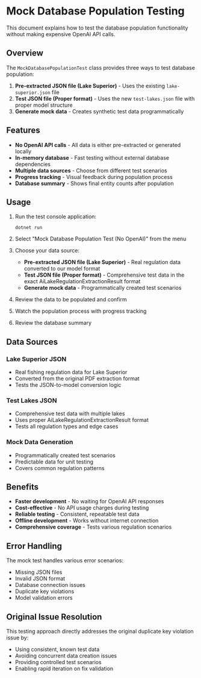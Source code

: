 # Mock Database Population Testing

This document explains how to test the database population functionality without making expensive OpenAI API calls.

## Overview

The `MockDatabasePopulationTest` class provides three ways to test database population:

1. **Pre-extracted JSON file (Lake Superior)** - Uses the existing `lake-superior.json` file
2. **Test JSON file (Proper format)** - Uses the new `test-lakes.json` file with proper model structure
3. **Generate mock data** - Creates synthetic test data programmatically

## Features

- **No OpenAI API calls** - All data is either pre-extracted or generated locally
- **In-memory database** - Fast testing without external database dependencies
- **Multiple data sources** - Choose from different test scenarios
- **Progress tracking** - Visual feedback during population process
- **Database summary** - Shows final entity counts after population

## Usage

1. Run the test console application:
   ```
   dotnet run
   ```

2. Select "Mock Database Population Test (No OpenAI)" from the menu

3. Choose your data source:
   - **Pre-extracted JSON file (Lake Superior)** - Real regulation data converted to our model format
   - **Test JSON file (Proper format)** - Comprehensive test data in the exact AiLakeRegulationExtractionResult format
   - **Generate mock data** - Programmatically created test scenarios

4. Review the data to be populated and confirm

5. Watch the population process with progress tracking

6. Review the database summary

## Data Sources

### Lake Superior JSON
- Real fishing regulation data for Lake Superior
- Converted from the original PDF extraction format
- Tests the JSON-to-model conversion logic

### Test Lakes JSON
- Comprehensive test data with multiple lakes
- Uses proper AiLakeRegulationExtractionResult format
- Tests all regulation types and edge cases

### Mock Data Generation
- Programmatically created test scenarios
- Predictable data for unit testing
- Covers common regulation patterns

## Benefits

- **Faster development** - No waiting for OpenAI API responses
- **Cost-effective** - No API usage charges during testing
- **Reliable testing** - Consistent, repeatable test data
- **Offline development** - Works without internet connection
- **Comprehensive coverage** - Tests various regulation scenarios

## Error Handling

The mock test handles various error scenarios:
- Missing JSON files
- Invalid JSON format
- Database connection issues
- Duplicate key violations
- Model validation errors

## Original Issue Resolution

This testing approach directly addresses the original duplicate key violation issue by:
- Using consistent, known test data
- Avoiding concurrent data creation issues
- Providing controlled test scenarios
- Enabling rapid iteration on fix validation
